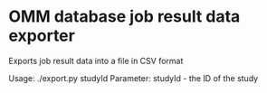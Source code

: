 # OMM database job result data exporter

Exports job result data into a file in CSV format

Usage: ./export.py studyId
Parameter: studyId - the ID of the study
